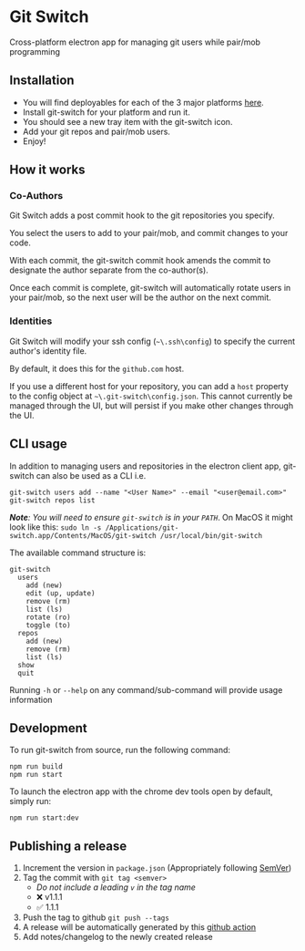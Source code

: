 # Git Switch

Cross-platform electron app for managing git users while pair/mob programming

## Installation

* You will find deployables for each of the 3 major platforms [here](https://github.com/pluralsight/git-switch-electron/releases).
* Install git-switch for your platform and run it.
* You should see a new tray item with the git-switch icon.
* Add your git repos and pair/mob users.
* Enjoy!

## How it works

### Co-Authors

Git Switch adds a post commit hook to the git repositories you specify.

You select the users to add to your pair/mob, and commit changes to your code.

With each commit, the git-switch commit hook amends the commit to designate the author separate from the co-author(s).

Once each commit is complete, git-switch will automatically rotate users in your pair/mob, so the next user will be the author on the next commit.

### Identities

Git Switch will modify your ssh config (`~\.ssh\config`) to specify the current author's identity file.

By default, it does this for the `github.com` host.

If you use a different host for your repository, you can add a `host` property to the config object at `~\.git-switch\config.json`.
This cannot currently be managed through the UI, but will persist if you make other changes through the UI.

## CLI usage

In addition to managing users and repositories in the electron client app, git-switch can also be used as a CLI i.e.

```
git-switch users add --name "<User Name>" --email "<user@email.com>"
git-switch repos list
```

_**Note**: You will need to ensure `git-switch` is in your `PATH`_. On MacOS it might look like this: `sudo ln -s /Applications/git-switch.app/Contents/MacOS/git-switch /usr/local/bin/git-switch`

The available command structure is:

```
git-switch
  users
    add (new)
    edit (up, update)
    remove (rm)
    list (ls)
    rotate (ro)
    toggle (to)
  repos
    add (new)
    remove (rm)
    list (ls)
  show
  quit
```

Running `-h` or `--help` on any command/sub-command will provide usage information

## Development

To run git-switch from source, run the following command:
```
npm run build
npm run start
```

To launch the electron app with the chrome dev tools open by default, simply run:
```
npm run start:dev
```

## Publishing a release

1. Increment the version in `package.json` (Appropriately following [SemVer](https://semver.org/))
1. Tag the commit with `git tag <semver>`
   - _Do not include a leading `v` in the tag name_
   - ❌ v1.1.1
   - ✅ 1.1.1
1. Push the tag to github `git push --tags`
1. A release will be automatically generated by this [github action](https://github.com/pluralsight/git-switch-electron/actions?query=workflow%3A%22Create+release%22)
1. Add notes/changelog to the newly created release
